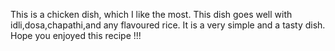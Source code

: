 This is a chicken dish, which I like the most. 
This dish goes well with idli,dosa,chapathi,and any flavoured rice. 
It is a very simple and a tasty dish.
Hope you enjoyed this recipe !!!
